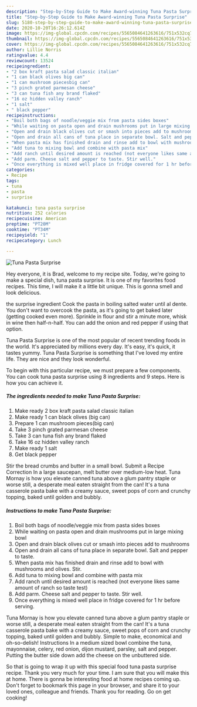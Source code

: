 ```yaml
---
description: "Step-by-Step Guide to Make Award-winning Tuna Pasta Surprise"
title: "Step-by-Step Guide to Make Award-winning Tuna Pasta Surprise"
slug: 5180-step-by-step-guide-to-make-award-winning-tuna-pasta-surprise
date: 2020-10-20T16:26:12.614Z
image: https://img-global.cpcdn.com/recipes/5565084641263616/751x532cq70/tuna-pasta-surprise-recipe-main-photo.jpg
thumbnail: https://img-global.cpcdn.com/recipes/5565084641263616/751x532cq70/tuna-pasta-surprise-recipe-main-photo.jpg
cover: https://img-global.cpcdn.com/recipes/5565084641263616/751x532cq70/tuna-pasta-surprise-recipe-main-photo.jpg
author: Lillie Norris
ratingvalue: 4.4
reviewcount: 13524
recipeingredient:
- "2 box kraft pasta salad classic italian"
- "1 can black olives big can"
- "1 can mushroom piecesbig can"
- "3 pinch grated parmesan cheese"
- "3 can tuna fish any brand flaked"
- "16 oz hidden valley ranch"
- "1 salt"
- " black pepper"
recipeinstructions:
- "Boil both bags of noodle/veggie mix from pasta sides boxes"
- "While waiting on pasta open and drain mushrooms put in large mixing bowl"
- "Open and drain black olives cut or smash into pieces add to mushrooms"
- "Open and drain all cans of tuna place in separate bowl. Salt and pepper to taste."
- "When pasta mix has finished drain and rinse add to bowl with mushrooms and olives. Stir."
- "Add tuna to mixing bowl and combine with pasta mix"
- "Add ranch until desired amount is reached (not everyone likes same amount of ranch so taste test)"
- "Add parm. Cheese salt and pepper to taste. Stir well."
- "Once everything is mixed well place in fridge covered for 1 hr before serving."
categories:
- Recipe
tags:
- tuna
- pasta
- surprise

katakunci: tuna pasta surprise 
nutrition: 252 calories
recipecuisine: American
preptime: "PT20M"
cooktime: "PT34M"
recipeyield: "1"
recipecategory: Lunch

---
```



![Tuna Pasta Surprise](https://img-global.cpcdn.com/recipes/5565084641263616/751x532cq70/tuna-pasta-surprise-recipe-main-photo.jpg)

Hey everyone, it is Brad, welcome to my recipe site. Today, we're going to make a special dish, tuna pasta surprise. It is one of my favorites food recipes. This time, I will make it a little bit unique. This is gonna smell and look delicious.

the surprise ingredient Cook the pasta in boiling salted water until al dente. You don&#39;t want to overcook the pasta, as it&#39;s going to get baked later (getting cooked even more). Sprinkle in flour and stir a minute more, whisk in wine then half-n-half. You can add the onion and red pepper if using that option.

Tuna Pasta Surprise is one of the most popular of recent trending foods in the world. It's appreciated by millions every day. It's easy, it's quick, it tastes yummy. Tuna Pasta Surprise is something that I've loved my entire life. They are nice and they look wonderful.


To begin with this particular recipe, we must prepare a few components. You can cook tuna pasta surprise using 8 ingredients and 9 steps. Here is how you can achieve it.

<!--inarticleads1-->

##### The ingredients needed to make Tuna Pasta Surprise:

1. Make ready 2 box kraft pasta salad classic italian
1. Make ready 1 can black olives (big can)
1. Prepare 1 can mushroom pieces(big can)
1. Take 3 pinch grated parmesan cheese
1. Take 3 can tuna fish any brand flaked
1. Take 16 oz hidden valley ranch
1. Make ready 1 salt
1. Get  black pepper


Stir the bread crumbs and butter in a small bowl. Submit a Recipe Correction In a large saucepan, melt butter over medium-low heat. Tuna Mornay is how you elevate canned tuna above a glum pantry staple or worse still, a desperate meal eaten straight from the can! It&#39;s a tuna casserole pasta bake with a creamy sauce, sweet pops of corn and crunchy topping, baked until golden and bubbly. 

<!--inarticleads2-->

##### Instructions to make Tuna Pasta Surprise:

1. Boil both bags of noodle/veggie mix from pasta sides boxes
1. While waiting on pasta open and drain mushrooms put in large mixing bowl
1. Open and drain black olives cut or smash into pieces add to mushrooms
1. Open and drain all cans of tuna place in separate bowl. Salt and pepper to taste.
1. When pasta mix has finished drain and rinse add to bowl with mushrooms and olives. Stir.
1. Add tuna to mixing bowl and combine with pasta mix
1. Add ranch until desired amount is reached (not everyone likes same amount of ranch so taste test)
1. Add parm. Cheese salt and pepper to taste. Stir well.
1. Once everything is mixed well place in fridge covered for 1 hr before serving.


Tuna Mornay is how you elevate canned tuna above a glum pantry staple or worse still, a desperate meal eaten straight from the can! It&#39;s a tuna casserole pasta bake with a creamy sauce, sweet pops of corn and crunchy topping, baked until golden and bubbly. Simple to make, economical and oh-so-delish! Instructions In a medium sized bowl combine the tuna, mayonnaise, celery, red onion, dijon mustard, parsley, salt and pepper. Putting the butter side down add the cheese on the unbuttered side. 

So that is going to wrap it up with this special food tuna pasta surprise recipe. Thank you very much for your time. I am sure that you will make this at home. There is gonna be interesting food at home recipes coming up. Don't forget to bookmark this page in your browser, and share it to your loved ones, colleague and friends. Thank you for reading. Go on get cooking!
